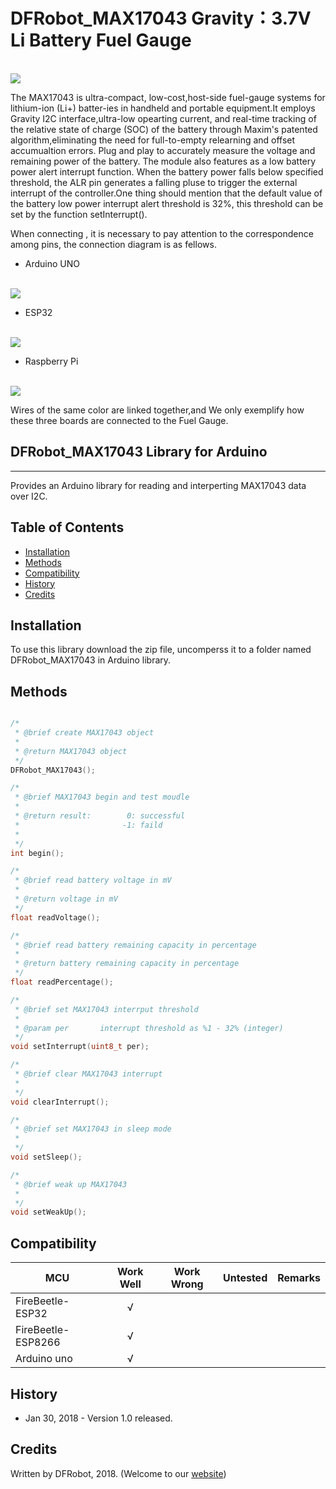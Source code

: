 # DFRobot_MAX17043 Gravity：3.7V Li Battery Fuel Gauge

<br>
<img src="./image/Fuel gauge.jpg">
<br>


   The MAX17043 is ultra-compact, low-cost,host-side fuel-gauge systems for lithium-ion (Li+) batter-ies in handheld and portable 
equipment.It employs Gravity I2C interface,ultra-low opearting current, and real-time tracking of the relative state of charge (SOC) 
of the battery through Maxim's patented algorithm,eliminating the need for full-to-empty relearning and offset accumualtion errors. 
Plug and play to accurately measure the voltage and remaining power of the battery. The module  also features as a low battery power
alert interrupt function.  When the battery power falls below specified threshold, the ALR pin generates a falling pluse to trigger 
the external interrupt of the controller.One thing should mention that the default value of the battery low power interrupt alert 
threshold is 32%, this threshold can be set by the function setInterrupt().
<br>

When connecting , it is necessary to pay attention to the correspondence among pins, the connection diagram is as fellows.
<br>

* Arduino UNO
<br>
<img src="./image/UNO.jpg">
<br>

* ESP32
<br>
<img src="./image/esp32.jpg">
<br>

* Raspberry Pi
<br>
<img src="./image/Raspberry Pi.jpg">
<br>


Wires of the same color are linked together,and We only exemplify how these three boards are connected to the Fuel Gauge.



## DFRobot_MAX17043 Library for Arduino
---------------------------------------------------------
Provides an Arduino library for reading and interperting MAX17043 data over I2C.

## Table of Contents

* [Installation](#installation)
* [Methods](#methods)
* [Compatibility](#compatibility)
* [History](#history)
* [Credits](#credits)

<snippet>
<content>

## Installation

To use this library download the zip file, uncomperss it to a folder named DFRobot_MAX17043 in Arduino library.
## Methods

```C++

/*
 * @brief create MAX17043 object
 *
 * @return MAX17043 object
 */
DFRobot_MAX17043();

/*
 * @brief MAX17043 begin and test moudle
 *
 * @return result:        0: successful
 *                       -1: faild
 * 
 */
int begin();

/*
 * @brief read battery voltage in mV
 *
 * @return voltage in mV
 */
float readVoltage();

/*
 * @brief read battery remaining capacity in percentage
 *
 * @return battery remaining capacity in percentage
 */
float readPercentage();

/*
 * @brief set MAX17043 interrput threshold
 *
 * @param per       interrupt threshold as %1 - 32% (integer)
 */
void setInterrupt(uint8_t per);

/*
 * @brief clear MAX17043 interrupt
 *
 */
void clearInterrupt();

/*
 * @brief set MAX17043 in sleep mode
 *
 */
void setSleep();

/*
 * @brief weak up MAX17043
 *
 */
void setWeakUp();

```

## Compatibility

| MCU                | Work Well | Work Wrong | Untested | Remarks |
| ------------------ | :-------: | :--------: | :------: | ------- |
| FireBeetle-ESP32   | √         |            |          |
| FireBeetle-ESP8266 | √         |            |          |
| Arduino uno        | √         |            |          |

## History

- Jan 30, 2018 - Version 1.0 released.

## Credits

Written by DFRobot, 2018. (Welcome to our [website](https://www.dfrobot.com/))

